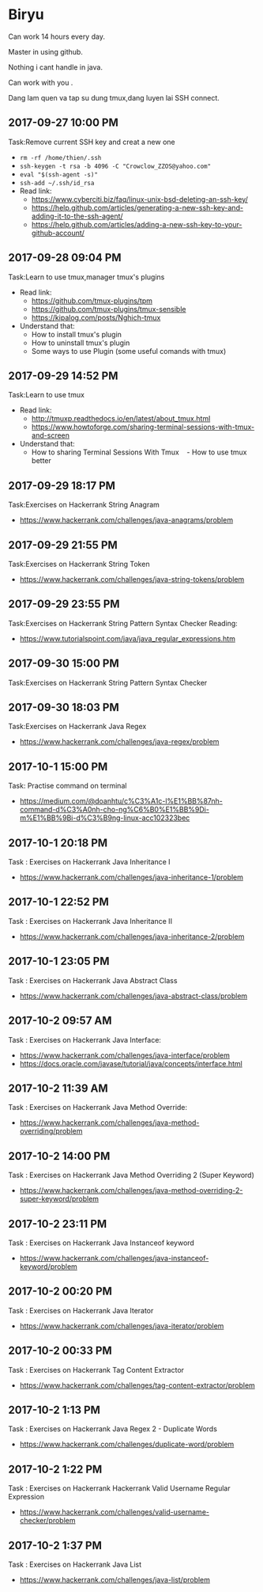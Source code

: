 # Biryu
Can work 14 hours every day.

Master in using github.

Nothing i cant handle in java.

Can work with you .

Dang lam quen va tap su dung tmux,dang luyen lai SSH connect.

## 2017-09-27 10:00 PM

Task:Remove current SSH key and creat a new one
- `rm -rf /home/thien/.ssh`
- `ssh-keygen -t rsa -b 4096 -C "Crowclow_ZZOS@yahoo.com"`
- `eval "$(ssh-agent -s)"`
- `ssh-add ~/.ssh/id_rsa`
- Read link:
    - https://www.cyberciti.biz/faq/linux-unix-bsd-deleting-an-ssh-key/
    - https://help.github.com/articles/generating-a-new-ssh-key-and-adding-it-to-the-ssh-agent/
    - https://help.github.com/articles/adding-a-new-ssh-key-to-your-github-account/

## 2017-09-28 09:04 PM

Task:Learn to use tmux,manager tmux's plugins

- Read link:
    - https://github.com/tmux-plugins/tpm
    - https://github.com/tmux-plugins/tmux-sensible
    - https://kipalog.com/posts/Nghich-tmux
- Understand that:
    - How to install tmux's plugin
    - How to uninstall tmux's plugin
    - Some ways to use Plugin (some useful comands with tmux)
    
## 2017-09-29 14:52 PM

Task:Learn to use tmux 

- Read link:
    - http://tmuxp.readthedocs.io/en/latest/about_tmux.html
    - https://www.howtoforge.com/sharing-terminal-sessions-with-tmux-and-screen
- Understand that:
    - How to sharing Terminal Sessions With Tmux
    - How to use tmux better
    
## 2017-09-29 18:17 PM
Task:Exercises on Hackerrank
String Anagram
- https://www.hackerrank.com/challenges/java-anagrams/problem

## 2017-09-29 21:55 PM
Task:Exercises on Hackerrank
String Token
- https://www.hackerrank.com/challenges/java-string-tokens/problem
## 2017-09-29 23:55 PM
Task:Exercises on Hackerrank
String Pattern Syntax Checker
Reading:
- https://www.tutorialspoint.com/java/java_regular_expressions.htm

## 2017-09-30 15:00 PM
Task:Exercises on Hackerrank
String Pattern Syntax Checker
## 2017-09-30 18:03 PM
Task:Exercises on Hackerrank
Java Regex
- https://www.hackerrank.com/challenges/java-regex/problem

## 2017-10-1 15:00 PM
Task: Practise command on terminal 
- https://medium.com/@doanhtu/c%C3%A1c-l%E1%BB%87nh-command-d%C3%A0nh-cho-ng%C6%B0%E1%BB%9Di-m%E1%BB%9Bi-d%C3%B9ng-linux-acc102323bec

## 2017-10-1 20:18 PM
Task : Exercises on Hackerrank
Java Inheritance I
- https://www.hackerrank.com/challenges/java-inheritance-1/problem

## 2017-10-1 22:52 PM
Task : Exercises on Hackerrank
Java Inheritance II
- https://www.hackerrank.com/challenges/java-inheritance-2/problem

## 2017-10-1 23:05 PM
Task : Exercises on Hackerrank
Java Abstract Class
- https://www.hackerrank.com/challenges/java-abstract-class/problem

## 2017-10-2 09:57 AM
Task : Exercises on Hackerrank
Java Interface:
- https://www.hackerrank.com/challenges/java-interface/problem
- https://docs.oracle.com/javase/tutorial/java/concepts/interface.html

## 2017-10-2 11:39 AM
Task : Exercises on Hackerrank
Java Method Override:
- https://www.hackerrank.com/challenges/java-method-overriding/problem

## 2017-10-2 14:00 PM
Task : Exercises on Hackerrank
Java Method Overriding 2 (Super Keyword)
- https://www.hackerrank.com/challenges/java-method-overriding-2-super-keyword/problem

## 2017-10-2 23:11 PM
Task : Exercises on Hackerrank
Java Instanceof keyword
- https://www.hackerrank.com/challenges/java-instanceof-keyword/problem

## 2017-10-2 00:20 PM
Task : Exercises on Hackerrank
Java Iterator
- https://www.hackerrank.com/challenges/java-iterator/problem

## 2017-10-2 00:33 PM
Task : Exercises on Hackerrank
Tag Content Extractor
- https://www.hackerrank.com/challenges/tag-content-extractor/problem

## 2017-10-2 1:13 PM
Task : Exercises on Hackerrank
Java Regex 2 - Duplicate Words
- https://www.hackerrank.com/challenges/duplicate-word/problem

## 2017-10-2 1:22 PM
Task : Exercises on Hackerrank
Hackerrank Valid Username Regular Expression
- https://www.hackerrank.com/challenges/valid-username-checker/problem

## 2017-10-2 1:37 PM
Task : Exercises on Hackerrank
Java List
- https://www.hackerrank.com/challenges/java-list/problem
